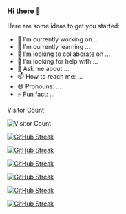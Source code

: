 ### Hi there 👋

<!--
**pieroguerrero/pieroguerrero** is a ✨ _special_ ✨ repository because its `README.md` (this file) appears on your GitHub profile.
-->
Here are some ideas to get you started:

- 🔭 I’m currently working on ...
- 🌱 I’m currently learning ...
- 👯 I’m looking to collaborate on ...
- 🤔 I’m looking for help with ...
- 💬 Ask me about ...
- 📫 How to reach me: ...
- 😄 Pronouns: ...
- ⚡ Fun fact: ...

Visitor Count:

![Visitor Count](https://profile-counter.glitch.me/pieroguerrero/count.svg)


[![GitHub Streak](http://github-readme-streak-stats.herokuapp.com?user=pieroguerrero&hide_border=true)](https://git.io/streak-stats)

[![GitHub Streak](http://github-readme-streak-stats.herokuapp.com?user=pieroguerrero&theme=blood&hide_border=true)](https://git.io/streak-stats)

[![GitHub Streak](http://github-readme-streak-stats.herokuapp.com?user=pieroguerrero&theme=neon-dark&hide_border=true)](https://git.io/streak-stats)

[![GitHub Streak](http://github-readme-streak-stats.herokuapp.com?user=pieroguerrero&theme=sea&hide_border=true)](https://git.io/streak-stats)

[![GitHub Streak](http://github-readme-streak-stats.herokuapp.com?user=pieroguerrero&theme=github-light&hide_border=true)](https://git.io/streak-stats)

[![GitHub Streak](http://github-readme-streak-stats.herokuapp.com?user=pieroguerrero&theme=github-light)](https://git.io/streak-stats)
